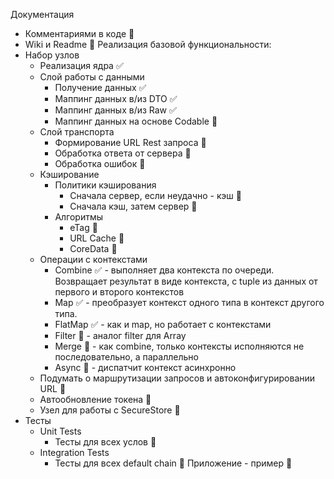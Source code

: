 Документация
  - Комментариями в коде 🚫
  - Wiki и Readme 🚫
Реализация базовой функциональности:
- Набор узлов
  - Реализация ядра ✅
  - Слой работы с данными
    - Получение данных ✅
    - Маппинг данных в/из DTO ✅
    - Маппинг данных в/из Raw ✅
    - Маппинг данных на основе Codable 🚫
  - Слой транспорта 
    - Формирование URL Rest запроса 🚫
    - Обработка ответа от сервера 🚫
    - Обработка ошибок 🚫
  - Кэширование
    - Политики кэширования
      - Сначала сервер, если неудачно - кэш 🚫
      - Сначала кэш, затем сервер 🚫
    - Алгоритмы
      - eTag 🚫
      - URL Cache 🚫
      - CoreData 🚫
  - Операции с контекстами
    - Combine ✅ - выполняет два контекста по очереди. Возвращает результат в виде контекста, с tuple из данных от первого и второго контекстов
    - Map ✅ - преобразует контекст одного типа в контекст другого типа. 
    - FlatMap ✅ - как и map, но работает с контекстами
    - Filter 🚫 - аналог filter для Array
    - Merge 🚫 - как combine, только контексты исполняются не последовательно, а параллельно
    - Async 🚫 - диспатчит контекст асинхронно
  - Подумать о маршрутизации запросов и автоконфигурировании URL 🚫
  - Автообновление токена 🚫
  - Узел для работы с SecureStore 🚫
- Тесты
  - Unit Tests
    - Тесты для всех услов 🚫
  - Integration Tests
    - Тесты для всех default chain 🚫
 Приложение - пример 🚫
